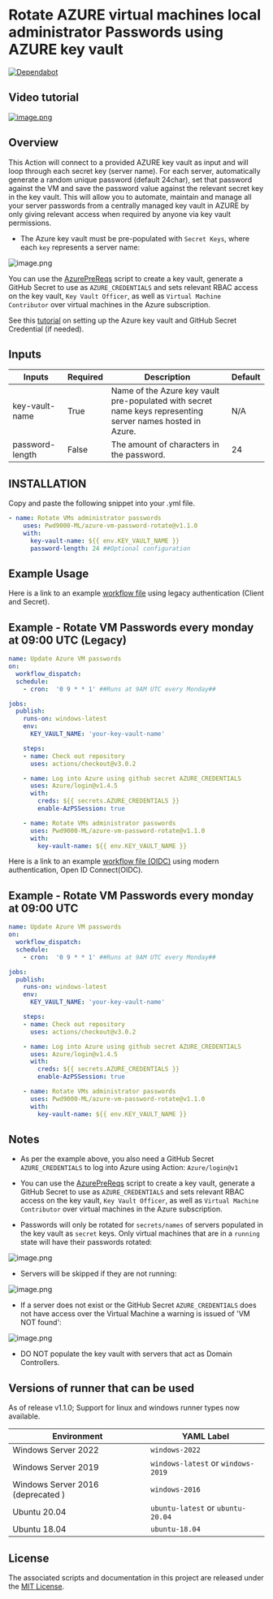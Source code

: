 # Rotate AZURE virtual machines local administrator Passwords using AZURE key vault

[![Dependabot](https://badgen.net/badge/Dependabot/enabled/green?icon=dependabot)](https://dependabot.com/)

## Video tutorial

[![image.png](http://img.youtube.com/vi/TJZSFdHlSTs/0.jpg)](http://www.youtube.com/watch?v=TJZSFdHlSTs "Rotate AZURE virtual machines local administrator Passwords using AZURE key vault")

## Overview

This Action will connect to a provided AZURE key vault as input and will loop through each secret key (server name). For each server, automatically generate a random unique password (default 24char), set that password against the VM and save the password value against the relevant secret key in the key vault. This will allow you to automate, maintain and manage all your server passwords from a centrally managed key vault in AZURE by only giving relevant access when required by anyone via key vault permissions.

- The Azure key vault must be pre-populated with `Secret Keys`, where each `key` represents a server name:

![image.png](https://raw.githubusercontent.com/Pwd9000-ML/azure-vm-password-rotate/master/assets/kvsecrets.png)

You can use the [AzurePreReqs](https://github.com/Pwd9000-ML/azure-vm-password-rotate/tree/master/azurePreReqs) script to create a key vault, generate a GitHub Secret to use as `AZURE_CREDENTIALS` and sets relevant RBAC access on the key vault, `Key Vault Officer`, as well as `Virtual Machine Contributor` over virtual machines in the Azure subscription.  

See this [tutorial](https://dev.to/pwd9000/automate-password-rotation-with-github-and-azure-412a) on setting up the Azure key vault and GitHub Secret Credential (if needed).

## Inputs

| Inputs | Required | Description | Default |
|--------|----------|-------------|---------|
| key-vault-name | True | Name of the Azure key vault pre-populated with secret name keys representing server names hosted in Azure. | N/A |
| password-length | False | The amount of characters in the password. | 24 |

## INSTALLATION

Copy and paste the following snippet into your .yml file.

```yml
- name: Rotate VMs administrator passwords
    uses: Pwd9000-ML/azure-vm-password-rotate@v1.1.0
    with:
      key-vault-name: ${{ env.KEY_VAULT_NAME }}
      password-length: 24 ##Optional configuration
```

## Example Usage

Here is a link to an example [workflow file](https://github.com/Pwd9000-ML/azure-vm-password-rotate/blob/master/exampleWorkflows/rotate-vm-passwords.yml) using legacy authentication (Client and Secret).

## Example - Rotate VM Passwords every monday at 09:00 UTC (Legacy)

```yml
name: Update Azure VM passwords
on: 
  workflow_dispatch:
  schedule:
    - cron:  '0 9 * * 1' ##Runs at 9AM UTC every Monday##

jobs:
  publish:
    runs-on: windows-latest
    env:
      KEY_VAULT_NAME: 'your-key-vault-name'

    steps:
    - name: Check out repository
      uses: actions/checkout@v3.0.2

    - name: Log into Azure using github secret AZURE_CREDENTIALS
      uses: Azure/login@v1.4.5
      with:
        creds: ${{ secrets.AZURE_CREDENTIALS }}
        enable-AzPSSession: true

    - name: Rotate VMs administrator passwords
      uses: Pwd9000-ML/azure-vm-password-rotate@v1.1.0
      with:
        key-vault-name: ${{ env.KEY_VAULT_NAME }}
```

Here is a link to an example [workflow file (OIDC)](https://github.com/Pwd9000-ML/azure-vm-password-rotate/blob/master/exampleWorkflows/rotate-vm-passwords-OIDC.yml) using modern authentication, Open ID Connect(OIDC).

## Example - Rotate VM Passwords every monday at 09:00 UTC

```yml
name: Update Azure VM passwords
on: 
  workflow_dispatch:
  schedule:
    - cron:  '0 9 * * 1' ##Runs at 9AM UTC every Monday##

jobs:
  publish:
    runs-on: windows-latest
    env:
      KEY_VAULT_NAME: 'your-key-vault-name'

    steps:
    - name: Check out repository
      uses: actions/checkout@v3.0.2

    - name: Log into Azure using github secret AZURE_CREDENTIALS
      uses: Azure/login@v1.4.5
      with:
        creds: ${{ secrets.AZURE_CREDENTIALS }}
        enable-AzPSSession: true

    - name: Rotate VMs administrator passwords
      uses: Pwd9000-ML/azure-vm-password-rotate@v1.1.0
      with:
        key-vault-name: ${{ env.KEY_VAULT_NAME }}
```

## Notes

- As per the example above, you also need a GitHub Secret `AZURE_CREDENTIALS` to log into Azure using Action: `Azure/login@v1`

- You can use the [AzurePreReqs](https://github.com/Pwd9000-ML/azure-vm-password-rotate/tree/master/azurePreReqs) script to create a key vault, generate a GitHub Secret to use as `AZURE_CREDENTIALS` and sets relevant RBAC access on the key vault, `Key Vault Officer`, as well as `Virtual Machine Contributor` over virtual machines in the Azure subscription.

- Passwords will only be rotated for `secrets/names` of servers populated in the key vault as `secret` keys. Only virtual machines that are in a `running` state will have their passwords rotated:

![image.png](https://raw.githubusercontent.com/Pwd9000-ML/azure-vm-password-rotate/master/assets/runneroutput.png)

- Servers will be skipped if they are not running:

![image.png](https://raw.githubusercontent.com/Pwd9000-ML/azure-vm-password-rotate/master/assets/norun.png)

- If a server does not exist or the GitHub Secret `AZURE_CREDENTIALS` does not have access over the Virtual Machine a warning is issued of 'VM NOT found':

![image.png](https://raw.githubusercontent.com/Pwd9000-ML/azure-vm-password-rotate/master/assets/nofind.png)

- DO NOT populate the key vault with servers that act as Domain Controllers.

## Versions of runner that can be used

As of release v1.1.0; Support for linux and windows runner types now available.

| Environment | YAML Label |
| --------------------|---------------------|
| Windows Server 2022 | `windows-2022` |
| Windows Server 2019 | `windows-latest` or `windows-2019` |
| Windows Server 2016 (deprecated )| `windows-2016` |
| Ubuntu 20.04 | `ubuntu-latest` or `ubuntu-20.04` |
| Ubuntu 18.04 | `ubuntu-18.04` |

## License

The associated scripts and documentation in this project are released under the [MIT License](LICENSE).
